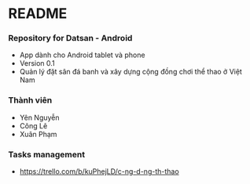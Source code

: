 # README #


### Repository for Datsan - Android ###

* App dành cho Android tablet và phone
* Version 0.1
* Quản lý đặt sân đá banh và xây dựng cộng đồng chơi thể thao ở Việt Nam

### Thành viên ###

* Yên Nguyễn
* Công Lê
* Xuân Phạm

### Tasks management ###

* https://trello.com/b/kuPhejLD/c-ng-d-ng-th-thao